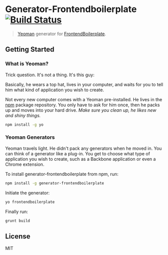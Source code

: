 # Generator-Frontendboilerplate [![Build Status](https://secure.travis-ci.org/newaeonweb/generator-frontendboilerplate.png?branch=master)](https://travis-ci.org/newaeonweb/generator-frontendboilerplate)

> [Yeoman](http://yeoman.io) generator for [FrontendBoilerplate](http://www.frontendboilerplate.com).


## Getting Started

### What is Yeoman?

Trick question. It's not a thing. It's this guy:

Basically, he wears a top hat, lives in your computer, and waits for you to tell him what kind of application you wish to create.

Not every new computer comes with a Yeoman pre-installed. He lives in the [npm](https://npmjs.org) package repository. You only have to ask for him once, then he packs up and moves into your hard drive. *Make sure you clean up, he likes new and shiny things.*

```bash
npm install -g yo
```

### Yeoman Generators

Yeoman travels light. He didn't pack any generators when he moved in. You can think of a generator like a plug-in. You get to choose what type of application you wish to create, such as a Backbone application or even a Chrome extension.

To install generator-frontendboilerplate from npm, run:

```bash
npm install -g generator-frontendboilerplate
```

Initiate the generator:

```bash
yo frontendboilerplate
```

Finally run:

```bash
grunt build
```

## License

MIT

